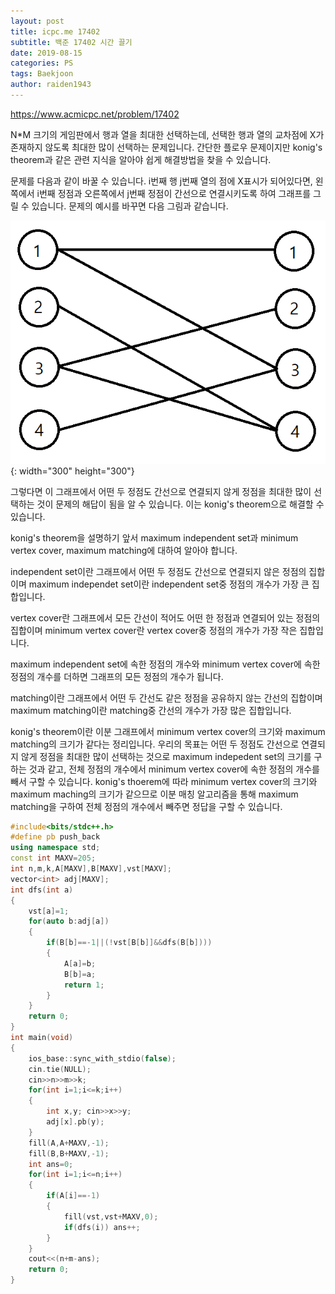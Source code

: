 ```yaml
---
layout: post
title: icpc.me 17402
subtitle: 백준 17402 시간 끌기
date: 2019-08-15
categories: PS
tags: Baekjoon
author: raiden1943
---
```


<https://www.acmicpc.net/problem/17402>

N*M 크기의 게임판에서 행과 열을 최대한 선택하는데, 선택한 행과 열의 교차점에 X가 존재하지 않도록 최대한 많이 선택하는 문제입니다. 간단한 플로우 문제이지만 konig's theorem과 같은 관련 지식을 알아야 쉽게 해결방법을 찾을 수 있습니다.

문제를 다음과 같이 바꿀 수 있습니다. i번째 행 j번째 열의 점에 X표시가 되어있다면, 왼쪽에서 i번째 정점과 오른쪽에서 j번째 정점이 간선으로 연결시키도록 하여 그래프를 그릴 수 있습니다. 문제의 예시를 바꾸면 다음 그림과 같습니다.

![그래프](/img/2019-08-15-icpc17402-1.png){: width="300" height="300"}

그렇다면 이 그래프에서 어떤 두 정점도 간선으로 연결되지 않게 정점을 최대한 많이 선택하는 것이 문제의 해답이 됨을 알 수 있습니다. 이는 konig's theorem으로 해결할 수 있습니다.

konig's theorem을 설명하기 앞서 maximum independent set과 minimum vertex cover, maximum matching에 대하여 알아야 합니다.

independent set이란 그래프에서 어떤 두 정점도 간선으로 연결되지 않은 정점의 집합이며 maximum independet set이란 independent set중 정점의 개수가 가장 큰 집합입니다.

vertex cover란 그래프에서 모든 간선이 적어도 어떤 한 정점과 연결되어 있는 정점의 집합이며 minimum vertex cover란 vertex cover중 정점의 개수가 가장 작은 집합입니다.

maximum independent set에 속한 정점의 개수와 minimum vertex cover에 속한 정점의 개수를 더하면 그래프의 모든 정점의 개수가 됩니다.

matching이란 그래프에서 어떤 두 간선도 같은 정점을 공유하지 않는 간선의 집합이며 maximum matching이란 matching중 간선의 개수가 가장 많은 집합입니다. 

konig's theorem이란 이분 그래프에서 minimum vertex cover의 크기와 maximum matching의 크기가 같다는 정리입니다. 우리의 목표는 어떤 두 정점도 간선으로 연결되지 않게 정점을 최대한 많이 선택하는 것으로 maximum indepedent set의 크기를 구하는 것과 같고, 전체 정점의 개수에서 minimum vertex cover에 속한 정점의 개수를 빼서 구할 수 있습니다. konig's thoerem에 따라 minimum vertex cover의 크기와 maximum maching의 크기가 같으므로 이분 매칭 알고리즘을 통해 maximum matching을 구하여 전체 정점의 개수에서 빼주면 정답을 구할 수 있습니다.


```cpp
#include<bits/stdc++.h>
#define pb push_back
using namespace std;
const int MAXV=205;
int n,m,k,A[MAXV],B[MAXV],vst[MAXV];
vector<int> adj[MAXV];
int dfs(int a)
{
	vst[a]=1;
	for(auto b:adj[a])
	{
		if(B[b]==-1||(!vst[B[b]]&&dfs(B[b])))
		{
			A[a]=b;
			B[b]=a;
			return 1;
		}
	}
	return 0;
}
int main(void)
{
	ios_base::sync_with_stdio(false);
	cin.tie(NULL);
	cin>>n>>m>>k;
	for(int i=1;i<=k;i++)
	{
		int x,y; cin>>x>>y;
		adj[x].pb(y);
	}
	fill(A,A+MAXV,-1);
	fill(B,B+MAXV,-1);
	int ans=0;
	for(int i=1;i<=n;i++)
	{
		if(A[i]==-1)
		{
			fill(vst,vst+MAXV,0);
			if(dfs(i)) ans++;
		}
	}
	cout<<(n+m-ans);
	return 0;
}
```
